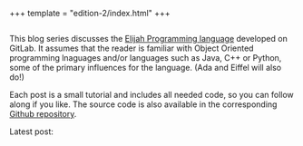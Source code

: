 +++
template = "edition-2/index.html"
+++

<h1 style="visibility: hidden; height: 0px; margin: 0px; padding: 0px;">Writing an OS in Rust</h1>

<div class="front-page-introduction">

This blog series discusses the [Elijah Programming language](https://gitlab.com/elijah-team/elijah-lang/) developed on GitLab. It assumes that the reader is familiar with Object Oriented programming lnaguages and/or languages such as Java, C++ or Python, some of the primary influences for the language. (Ada and Eiffel will also do!)

Each post is a small tutorial and includes all needed code, so you can follow along if you like. The source code is also available in the corresponding [Github repository](https://github.com/elijah-team/programming-with-elijah/).

Latest post: <!-- latest-post -->

</div>
